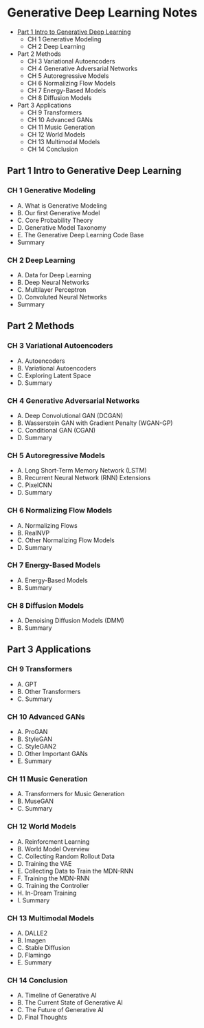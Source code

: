 # Generative Deep Learning Notes

 - [Part 1 Intro to Generative Deep Learning](#Part-1-Intro-to-Generative-Deep-Learning)
   -  CH 1 Generative Modeling
   -  CH 2 Deep Learning
 - Part 2 Methods
   -  CH 3 Variational Autoencoders
   -  CH 4 Generative Adversarial Networks
   -  CH 5 Autoregressive Models
   -  CH 6 Normalizing Flow Models
   -  CH 7 Energy-Based Models
   -  CH 8 Diffusion Models
 - Part 3 Applications
   -  CH 9 Transformers
   -  CH 10 Advanced GANs
   -  CH 11 Music Generation
   -  CH 12 World Models
   -  CH 13 Multimodal Models
   -  CH 14 Conclusion
  
## Part 1 Intro to Generative Deep Learning
### CH 1 Generative Modeling
 - A. What is Generative Modeling
 - B. Our first Generative Model
 - C. Core Probability Theory
 - D. Generative Model Taxonomy
 - E. The Generative Deep Learning Code Base
 - Summary
### CH 2 Deep Learning
 - A. Data for Deep Learning
 - B. Deep Neural Networks
 - C. Multilayer Perceptron
 - D. Convoluted Neural Networks
 - Summary

## Part 2 Methods
### CH 3 Variational Autoencoders
 - A. Autoencoders
 - B. Variational Autoencoders
 - C. Exploring Latent Space
 - D. Summary
### CH 4 Generative Adversarial Networks
 - A. Deep Convolutional GAN (DCGAN)
 - B. Wasserstein GAN with Gradient Penalty (WGAN-GP)
 - C. Conditional GAN (CGAN)
 - D. Summary
### CH 5 Autoregressive Models
 - A. Long Short-Term Memory Network (LSTM)
 - B. Recurrent Neural Network (RNN) Extensions
 - C. PixelCNN
 - D. Summary
### CH 6 Normalizing Flow Models
 - A. Normalizing Flows
 - B. RealNVP
 - C. Other Normalizing Flow Models
 - D. Summary
### CH 7 Energy-Based Models
 - A. Energy-Based Models
 - B. Summary
### CH 8 Diffusion Models
 - A. Denoising Diffusion Models (DMM)
 - B. Summary

## Part 3 Applications
### CH 9 Transformers
 - A. GPT
 - B. Other Transformers
 - C. Summary
### CH 10 Advanced GANs
 - A. ProGAN
 - B. StyleGAN
 - C. StyleGAN2
 - D. Other Important GANs
 - E. Summary
### CH 11 Music Generation
 - A. Transformers for Music Generation
 - B. MuseGAN
 - C. Summary
### CH 12 World Models
 - A. Reinforcment Learning
 - B. World Model Overview
 - C. Collecting Random Rollout Data
 - D. Training the VAE
 - E. Collecting Data to Train the MDN-RNN
 - F. Training the MDN-RNN
 - G. Training the Controller
 - H. In-Dream Training
 - I. Summary
### CH 13 Multimodal Models
 - A. DALLE2
 - B. Imagen
 - C. Stable Diffusion
 - D. Flamingo
 - E. Summary
### CH 14 Conclusion
 - A. Timeline of Generative AI
 - B. The Current State of Generative AI
 - C. The Future of Generative AI
 - D. Final Thoughts
